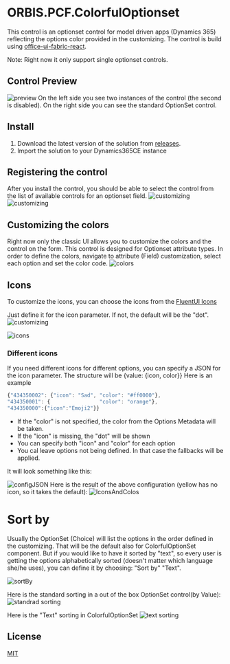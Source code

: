 # ORBIS.PCF.ColorfulOptionset
This control is an optionset control for model driven apps (Dynamics 365) reflecting the options color provided in the customizing. The control is build using [office-ui-fabric-react](https://github.com/OfficeDev/office-ui-fabric-react). 

Note: Right now it only support single optionset controls.

## Control Preview
![preview](./readmeContent/ColorfulOptionset.gif)
On the left side you see two instances of the control (the second is disabled). On the right side you can see the standard OptionSet control.

## Install

1. Download the latest version of the solution from [releases](https://github.com/ORBISAG/ORBIS.PCF.ColorfulOptionset/releases).
2. Import the solution to your Dynamics365CE instance

## Registering the control

After you install the control, you should be able to select the control from the list of available controls for an optionset field.
![customizing](./readmeContent/Customizing_AddControl.png)
![customizing](./readmeContent/CustomizingOnTheForm.png)


## Customizing the colors

Right now only the classic UI allows you to customize the colors and the control on the form.
This control is designed for Optionset attribute types. In order to define the colors, navigate to attribute (Field) customization, select each option and set the color code.
![colors](./readmeContent/CustomizingColors.png)


## Icons

To customize the icons, you can choose the icons from the [FluentUI Icons](https://uifabricicons.azurewebsites.net/)

Just define it for the icon parameter. If not, the default will be the "dot".
![customizing](./readmeContent/CustomizingIcon.png)


![icons](./readmeContent/Icons%20and%20Sort.png)

### Different icons
If you need different icons for different options, you can specify a JSON for the icon parameter. The structure will be {value: {icon, color}}
Here is an example
```javascript
{"434350002": {"icon": "Sad", "color": "#ff0000"}, 
"434350001": {                "color": "orange"}, 
"434350000":{"icon":"Emoji2"}}
```

- If the "color" is not specified, the color from the Options Metadata will be taken.
- If the "icon" is missing, the "dot" will be shown
- You can specify both "icon" and "color" for each option
- You cal leave options not being defined. In that case the fallbacks will be applied.

It will look something like this:

![configJSON](./readmeContent/CustomizingIconWith%20JSON.png)
Here is the result of the above configuration (yellow has no icon, so it takes the default):
![IconsAndColos](./readmeContent/Icons%20and%20Colors.png)


# Sort by 

Usually the OptionSet (Choice) will list the options in the order defined in the customizing. That will be the default also for ColorfulOptionSet component.
But if you would like to have it sorted by "text", so every user is getting the options alphabetically sorted (doesn't matter which language she/he uses), you can define it by choosing: "Sort by" "Text".

![sortBy](./readmeContent/CustomizingSortBy.png)

Here is the standard sorting in a out of the box OptionSet control(by Value):
![standrad sorting](./readmeContent//Stadard%20Sort.png)

Here is the "Text" sorting in ColorfulOptionSet
![text sorting](./readmeContent/Icons%20and%20Sort.png)


## License

[MIT](./LICENSE)
